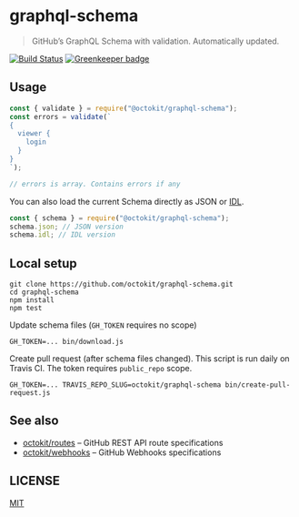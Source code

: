 # graphql-schema

> GitHub’s GraphQL Schema with validation. Automatically updated.

[![Build Status](https://travis-ci.org/octokit/graphql-schema.svg?branch=master)](https://travis-ci.org/octokit/graphql-schema)
[![Greenkeeper badge](https://badges.greenkeeper.io/octokit/graphql-schema.svg)](https://greenkeeper.io/)

## Usage

```js
const { validate } = require("@octokit/graphql-schema");
const errors = validate(`
{
  viewer {
    login
  }
}
`);

// errors is array. Contains errors if any
```

You can also load the current Schema directly as JSON or [IDL](https://en.wikipedia.org/wiki/Interface_description_language).

```js
const { schema } = require("@octokit/graphql-schema");
schema.json; // JSON version
schema.idl; // IDL version
```

## Local setup

```
git clone https://github.com/octokit/graphql-schema.git
cd graphql-schema
npm install
npm test
```

Update schema files (`GH_TOKEN` requires no scope)

```
GH_TOKEN=... bin/download.js
```

Create pull request (after schema files changed). This script is run daily on Travis CI. The token requires `public_repo` scope.

```
GH_TOKEN=... TRAVIS_REPO_SLUG=octokit/graphql-schema bin/create-pull-request.js
```

## See also

- [octokit/routes](https://github.com/octokit/routes) – GitHub REST API route specifications
- [octokit/webhooks](https://github.com/octokit/webhooks) – GitHub Webhooks specifications

## LICENSE

[MIT](LICENSE.md)
